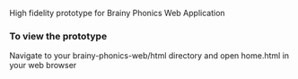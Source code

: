 High fidelity prototype for Brainy Phonics Web Application

### To view the prototype

Navigate to your brainy-phonics-web/html directory and open home.html in your web browser